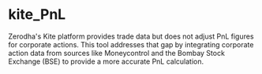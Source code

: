 # kite_PnL
Zerodha's Kite platform provides trade data but does not adjust PnL figures for corporate actions. This tool addresses that gap by integrating corporate action data from sources like Moneycontrol and the Bombay Stock Exchange (BSE) to provide a more accurate PnL calculation.
